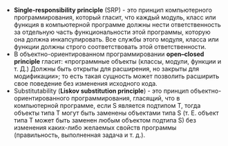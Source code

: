 - **Single-responsibility principle** (SRP) - это принцип компьютерного программирования, который гласит, что каждый модуль, класс или функция в компьютерной программе должны нести ответственность за отдельную часть функциональности этой программы, которую она должна инкапсулировать. Все службы этого модуля, класса или функции должны строго соответствовать этой ответственности.
- В объектно-ориентированном программировании **open–closed principle** гласит: «программные объекты (классы, модули, функции и т. Д.) Должны быть открыты для расширения, но закрыты для модификации»; то есть такая сущность может позволить расширить свое поведение без изменения исходного кода.
- Substitutability (**Liskov substitution principle**) - это принцип объектно-ориентированного программирования, гласящий, что в компьютерной программе, если S является подтипом T, тогда объекты типа T могут быть заменены объектами типа S (т. Е. объект типа T может быть заменен любым объектом подтипа S) без изменения каких-либо желаемых свойств программы (правильность, выполненная задача и т. д.).
